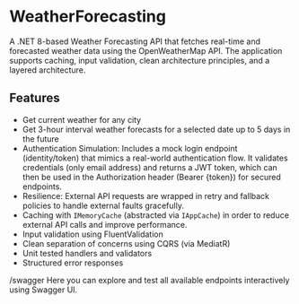 # WeatherForecasting

A .NET 8-based Weather Forecasting API that fetches real-time and forecasted weather data using the OpenWeatherMap API. The application supports caching, input validation, clean architecture principles, and a layered architecture.

## Features
- Get current weather for any city
- Get 3-hour interval weather forecasts for a selected date up to 5 days in the future
- Authentication Simulation: Includes a mock login endpoint (identity/token) that mimics a real-world authentication flow. It validates credentials (only email address) and returns a JWT token, which can then be used in the Authorization header (Bearer {token}) for secured endpoints.
- Resilience: External API requests are wrapped in retry and fallback policies to handle external faults gracefully.
- Caching with `IMemoryCache` (abstracted via `IAppCache`) in order to reduce external API calls and improve performance.
- Input validation using FluentValidation
- Clean separation of concerns using CQRS (via MediatR)
- Unit tested handlers and validators
- Structured error responses

/swagger
Here you can explore and test all available endpoints interactively using Swagger UI.
